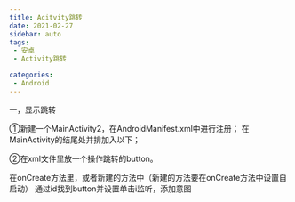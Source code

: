 ```yaml
---
title: Acitvity跳转
date: 2021-02-27
sidebar: auto
tags:
 - 安卓
 - Activity跳转

categories:
 - Android
---
```



一，显示跳转

①新建一个MainActivity2，在AndroidManifest.xml中进行注册；
在MainActivity的</activity>结尾处并排加入以下；
<activity android:name=".MainActivity2">
</activity>


 ②在xml文件里放一个操作跳转的button。

在onCreate方法里，或者新建的方法中（新建的方法要在onCreate方法中设置自启动）
通过id找到button并设置单击i监听，添加意图